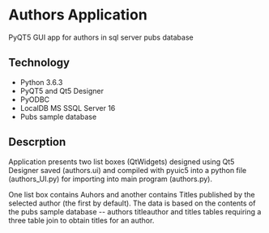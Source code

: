 # Authors Application
PyQT5 GUI app for authors in sql server pubs database

## Technology
- Python 3.6.3
- PyQT5 and Qt5 Designer
- PyODBC
- LocalDB MS SSQL Server 16
- Pubs sample database

## Descrption
Application presents two list boxes (QtWidgets) designed using Qt5 Designer saved (authors.ui) and compiled with pyuic5 
into a python file (authors_UI.py) for importing into main program (authors.py).

One list box contains Auhors and another contains Titles published by the selected author
(the first by default). The data is based on the contents of the pubs sample database -- authors titleauthor and 
titles tables requiring a three table join to obtain titles for an author.

